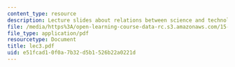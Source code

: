 ```yaml
---
content_type: resource
description: Lecture slides about relations between science and technology.
file: /media/https%3A/open-learning-course-data-rc.s3.amazonaws.com/15-980j-organizing-for-innovative-product-development-spring-2007/e51fcad10f0a7b32d5b1526b22a0221d_lec3.pdf
file_type: application/pdf
resourcetype: Document
title: lec3.pdf
uid: e51fcad1-0f0a-7b32-d5b1-526b22a0221d
---
```


